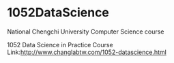# 1052DataScience
National Chengchi University Computer Science course

1052 Data Science in Practice
Course Link:http://www.changlabtw.com/1052-datascience.html
